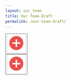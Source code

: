 ```yaml
---
layout: our_team
title: Our Team Draft
permalink: /our-team-draft/
---
```


<!-- Member 1 -->
<section class="team_row_2">
	<div class="team_member_mk">
		<div class="team_member_img_wrapper_mk">
			<button type="button" class="btn_more" id="btn_more"><img src="/img/btn_more.png" /></button>
			<div class="team_member_img_mk" style="background-image: url('/img/nick.png');"></div>
		</div>
	</div>
	<div class="team_member_mk">
		<div class="team_member_img_wrapper_mk">
			<button type="button" class="btn_more" id="btn_more_even_mk"><img src="/img/btn_more.png"  /></button>
			<div class="team_member_img_mk" style="background-image: url('/img/chris.png');"></div>
		</div>
	</div>
</section>
